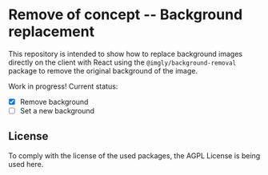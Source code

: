 # Remove of concept -- Background replacement

This repository is intended to show how to replace background images directly on the client with React using the `@imgly/background-removal` package to remove the original background of the image.

Work in progress! Current status:

- [x] Remove background
- [ ] Set a new background

## License

To comply with the license of the used packages, the AGPL License is being used here.
